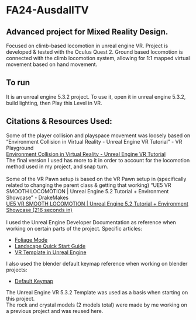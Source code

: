 # FA24-AusdallTV
## Advanced project for Mixed Reality Design.
Focused on climb-based locomotion in unreal engine VR. Project is developed & tested with the Oculus Quest 2.
Ground based locomotion is connected with the climb locomotion system, allowing for 1:1 mapped virtual movement based on hand movement.

## To run
It is an unreal engine 5.3.2 project. To use it, open it in unreal engine 5.3.2, build lighting, then Play this Level in VR.

## Citations & Resources Used:
Some of the player collision and playspace movement was loosely based on “Environment Collision in Virtual Reality - Unreal Engine VR Tutorial” - VR Playground <br />
[Environment Collision in Virtual Reality - Unreal Engine VR Tutorial](https://www.youtube.com/watch?v=hxgx53ZoO7Q) <br />
The final version I used has more to it in order to account for the locomotion method used in my project, and snap turn.<br /><br />
Some of the VR Pawn setup is based on the VR Pawn setup in (specifically related to changing the parent class & getting that working) “UE5 VR SMOOTH LOCOMOTION | Unreal Engine 5.2 Tutorial + Environment Showcase” - DrakeMakes<br />
[UE5 VR SMOOTH LOCOMOTION | Unreal Engine 5.2 Tutorial + Environment Showcase (216 seconds in)](https://youtu.be/mLF1Jhg7WDY?t=216) <br /><br />
I used the Unreal Engine Developer Documentation as reference when working on certain parts of the project. Specific articles:<br />
* [Foliage Mode](https://dev.epicgames.com/documentation/en-us/unreal-engine/foliage-mode-in-unreal-engine)
* [Landscape Quick Start Guide](https://dev.epicgames.com/documentation/en-us/unreal-engine/landscape-quick-start-guide-in-unreal-engine)
* [VR Template in Unreal Engine](https://dev.epicgames.com/documentation/en-us/unreal-engine/vr-template-in-unreal-engine)
<!-- comment to get the list to exit -->
I also used the blender default keymap reference when working on blender projects: <br />
* [Default Keymap](https://docs.blender.org/manual/en/latest/interface/keymap/blender_default.html)
<!-- comment to get the list to exit -->
The Unreal Engine VR 5.3.2 Template was used as a basis when starting on this project. <br />
The rock and crystal models (2 models total) were made by me working on a previous project and was reused here.
